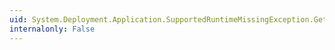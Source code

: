 ```yaml
---
uid: System.Deployment.Application.SupportedRuntimeMissingException.GetObjectData(System.Runtime.Serialization.SerializationInfo,System.Runtime.Serialization.StreamingContext)
internalonly: False
---
```

